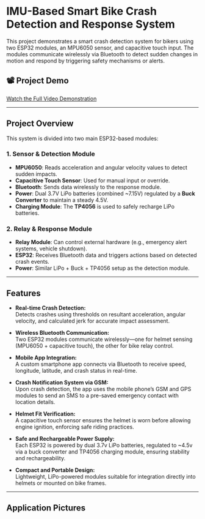 # IMU-Based Smart Bike Crash Detection and Response System

This project demonstrates a smart crash detection system for bikers using two ESP32 modules, an MPU6050 sensor, and capacitive touch input. The modules communicate wirelessly via Bluetooth to detect sudden changes in motion and respond by triggering safety mechanisms or alerts.

## 📽️ Project Demo

[Watch the Full Video Demonstration](https://your-demo-video-link.com)

---

## Project Overview

This system is divided into two main ESP32-based modules:

### 1. **Sensor & Detection Module**
- **MPU6050**: Reads acceleration and angular velocity values to detect sudden impacts.
- **Capacitive Touch Sensor**: Used for manual input or override.
- **Bluetooth**: Sends data wirelessly to the response module.
- **Power**: Dual 3.7V LiPo batteries (combined ~7.15V) regulated by a **Buck Converter** to maintain a steady 4.5V.
- **Charging Module**: The **TP4056** is used to safely recharge LiPo batteries.

### 2. **Relay & Response Module**
- **Relay Module**: Can control external hardware (e.g., emergency alert systems, vehicle shutdown).
- **ESP32**: Receives Bluetooth data and triggers actions based on detected crash events.
- **Power**: Similar LiPo + Buck + TP4056 setup as the detection module.

---

## Features

- **Real-time Crash Detection:**  
  Detects crashes using thresholds on resultant acceleration, angular velocity, and calculated jerk for accurate impact assessment.

- **Wireless Bluetooth Communication:**  
  Two ESP32 modules communicate wirelessly—one for helmet sensing (MPU6050 + capacitive touch), the other for bike relay control.

- **Mobile App Integration:**  
  A custom smartphone app connects via Bluetooth to receive speed, longitude, latitude, and crash status in real-time.

- **Crash Notification System via GSM:**  
  Upon crash detection, the app uses the mobile phone’s GSM and GPS modules to send an SMS to a pre-saved emergency contact with location details.

- **Helmet Fit Verification:**  
  A capacitive touch sensor ensures the helmet is worn before allowing engine ignition, enforcing safe riding practices.

- **Safe and Rechargeable Power Supply:**  
  Each ESP32 is powered by dual 3.7v LiPo batteries, regulated to ~4.5v via a buck converter and TP4056 charging module, ensuring stability and rechargeability.

- **Compact and Portable Design:**  
  Lightweight, LiPo-powered modules suitable for integration directly into helmets or mounted on bike frames.


---

## Application Pictures
